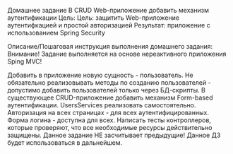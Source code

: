 Домашнее задание
В CRUD Web-приложение добавить механизм аутентификации
Цель:
Цель: защитить Web-приложение аутентифкацией и простой авторизацией
Результат: приложение с использованием Spring Security

Описание/Пошаговая инструкция выполнения домашнего задания:
Внимание! Задание выполняется на основе нереактивного приложения Sping MVC!

Добавить в приложение новую сущность - пользователь. Не обязательно реализовывать методы по созданию пользователей - допустимо добавить пользователей только через БД-скрипты.
В существующее CRUD-приложение добавить механизм Form-based аутентификации.
UsersServices реализовать самостоятельно.
Авторизация на всех страницах - для всех аутентифицированных. Форма логина - доступна для всех.
Написать тесты контроллеров, которые проверяют, что все необходимые ресурсы действительно защищены.
Данное задание НЕ засчитывает предыдущие!
Данное ДЗ будет использоваться в дальнейшем.